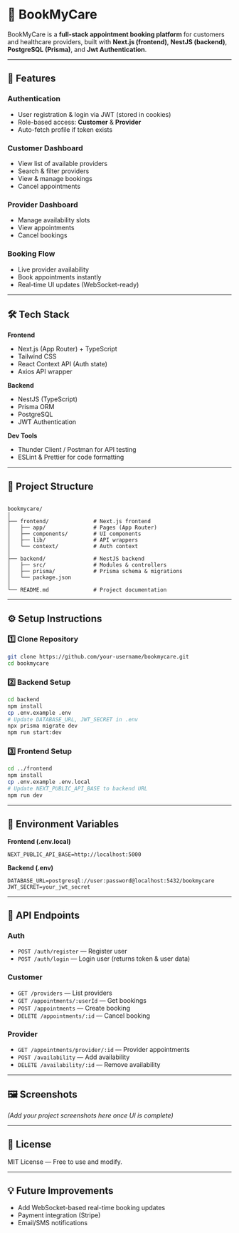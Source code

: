 
# 📅 BookMyCare

BookMyCare is a **full-stack appointment booking platform** for customers and healthcare providers, built with **Next.js (frontend)**, **NestJS (backend)**, **PostgreSQL (Prisma)**, and **Jwt Authentication**.

---

## 🚀 Features

### **Authentication**
- User registration & login via JWT (stored in cookies)
- Role-based access: **Customer** & **Provider**
- Auto-fetch profile if token exists

### **Customer Dashboard**
- View list of available providers
- Search & filter providers
- View & manage bookings
- Cancel appointments

### **Provider Dashboard**
- Manage availability slots
- View appointments
- Cancel bookings

### **Booking Flow**
- Live provider availability
- Book appointments instantly
- Real-time UI updates (WebSocket-ready)

---

## 🛠 Tech Stack

**Frontend**
- Next.js (App Router) + TypeScript
- Tailwind CSS
- React Context API (Auth state)
- Axios API wrapper

**Backend**
- NestJS (TypeScript)
- Prisma ORM
- PostgreSQL
- JWT Authentication

**Dev Tools**
- Thunder Client / Postman for API testing
- ESLint & Prettier for code formatting

---

## 📂 Project Structure

```

bookmycare/
│
├── frontend/              # Next.js frontend
│   ├── app/               # Pages (App Router)
│   ├── components/        # UI components
│   ├── lib/               # API wrappers
│   └── context/           # Auth context
│
├── backend/               # NestJS backend
│   ├── src/               # Modules & controllers
│   ├── prisma/            # Prisma schema & migrations
│   └── package.json
│
└── README.md              # Project documentation

````

---

## ⚙️ Setup Instructions

### 1️⃣ Clone Repository
```bash
git clone https://github.com/your-username/bookmycare.git
cd bookmycare
````

### 2️⃣ Backend Setup

```bash
cd backend
npm install
cp .env.example .env
# Update DATABASE_URL, JWT_SECRET in .env
npx prisma migrate dev
npm run start:dev
```

### 3️⃣ Frontend Setup

```bash
cd ../frontend
npm install
cp .env.example .env.local
# Update NEXT_PUBLIC_API_BASE to backend URL
npm run dev
```

---

## 🔑 Environment Variables

**Frontend (.env.local)**

```env
NEXT_PUBLIC_API_BASE=http://localhost:5000
```

**Backend (.env)**

```env
DATABASE_URL=postgresql://user:password@localhost:5432/bookmycare
JWT_SECRET=your_jwt_secret
```

---

## 📌 API Endpoints

### **Auth**

* `POST /auth/register` — Register user
* `POST /auth/login` — Login user (returns token & user data)

### **Customer**

* `GET /providers` — List providers
* `GET /appointments/:userId` — Get bookings
* `POST /appointments` — Create booking
* `DELETE /appointments/:id` — Cancel booking

### **Provider**

* `GET /appointments/provider/:id` — Provider appointments
* `POST /availability` — Add availability
* `DELETE /availability/:id` — Remove availability

---

## 🖼 Screenshots

*(Add your project screenshots here once UI is complete)*

---

## 📜 License

MIT License — Free to use and modify.

---

## 💡 Future Improvements

* Add WebSocket-based real-time booking updates
* Payment integration (Stripe)
* Email/SMS notifications

```

